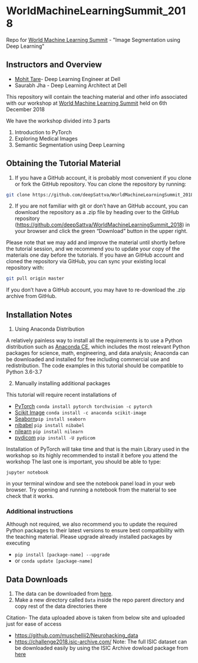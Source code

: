 # WorldMachineLearningSummit_2018
Repo for [World Machine Learning Summit](https://1point21gws.com/machinelearning/bangalore/index.html) - "Image Segmentation using Deep Learning"


Instructors and Overview
-----------

- [Mohit Tare](https://github.com/MohitTare)- Deep Learning Engineer at Dell
- Saurabh Jha -  Deep Learning Architect at Dell

This repository will contain the teaching material and other info associated with our workshop
at [World Machine Learning Summit](https://1point21gws.com/machinelearning/bangalore/index.html) held on 6th December 2018

We have the workshop divided into 3 parts
1. Introduction to PyTorch
2. Exploring Medical Images
3. Semantic Segmentation using Deep Learning


Obtaining the Tutorial Material
------------------

1. If you have a GitHub account, it is probably most convenient if you clone or
fork the GitHub repository. You can clone the repository by running:

```bash
git clone https://github.com/deepSattva/WorldMachineLearningSummit_2018

```

2. If you are not familiar with git or don’t have an
GitHub account, you can download the repository as a .zip file by heading over
to the GitHub repository (https://github.com/deepSattva/WorldMachineLearningSummit_2018) in
your browser and click the green “Download” button in the upper right.


Please note that we may add and improve the material until shortly before the
tutorial session, and we recommend you to update your copy of the materials one
day before the tutorials. If you have an GitHub account and cloned the
repository via GitHub, you can sync your existing local repository with:

```bash
git pull origin master
```

If you don’t have a GitHub account, you may have to re-download the .zip
archive from GitHub.

Installation Notes
------------------

1. Using Anaconda Distribution 

A relatively painless way to install all the requirements is to use a Python distribution
such as [Anaconda CE](https://www.anaconda.com/download/), which includes
the most relevant Python packages for science, math, engineering, and
data analysis; Anaconda can be downloaded and installed for free
including commercial use and redistribution.
The code examples in this tutorial should be compatible to Python 3.6-3.7

2. Manually installing additional packages

This tutorial will require recent installations of

- [PyTorch](https://anaconda.org/soumith/pytorch) ```conda install pytorch torchvision -c pytorch```
- [Scikit Image](https://anaconda.org/anaconda/scikit-image) ```conda install -c anaconda scikit-image ```
- [Seaborn](https://seaborn.pydata.org/)```pip install seaborn ```
- [nibabel](http://nipy.org/nibabel/) ```pip install nibabel ```
- [nilearn](https://nilearn.github.io/) ```pip install nilearn ```
- [pydicom](https://pydicom.github.io/pydicom/stable/getting_started.html) ```pip install -U pydicom ```

Installation of PyTorch will take time and that is the main Library used in the workshop so its highly recommended to install it before you attend the workshop
The last one is important, you should be able to type:

    jupyter notebook

in your terminal window and see the notebook panel load in your web browser.
Try opening and running a notebook from the material to see check that it works.


### Additional instructions
Although not required, we also recommend you to update the required Python
packages to their latest versions to ensure best compatibility with the
teaching material. Please upgrade already installed packages by executing

- `pip install [package-name] --upgrade`  
- or `conda update [package-name]`


Data Downloads
--------------

1. The data can be downloaded from [here](https://drive.google.com/drive/folders/1KN-iIR5qcykmkUY8eqWXaldu4ujfRNsb?usp=sharing).
2. Make a new directory called `Data` inside the repo parent directory and copy rest of the data directories there 


Citation- 
The data uploaded above is taken from below site and uploaded just for ease of access 
 - https://github.com/muschellij2/Neurohacking_data
 - https://challenge2018.isic-archive.com/
 Note: The full ISIC dataset can be downloaded easily by using the ISIC Archive dowload package from [here](https://github.com/GalAvineri/ISIC-Archive-Downloader)



